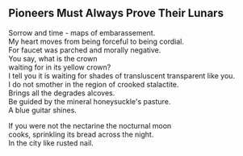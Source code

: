 Pioneers Must Always Prove Their Lunars
---------------------------------------
Sorrow and time - maps of embarassement.  
My heart moves from being forceful to being cordial.  
For faucet was parched and morally negative.  
You say, what is the crown  
waiting for in its yellow crown?  
I tell you it is waiting for shades of transluscent transparent like you.  
I do not smother in the region of crooked stalactite.  
Brings all the degrades alcoves.  
Be guided by the mineral honeysuckle's pasture.  
A blue guitar shines.  
  
If you were not the nectarine the nocturnal moon  
cooks, sprinkling its bread across the night.  
In the city like rusted nail.  
